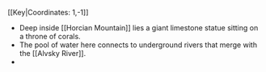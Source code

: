 [[Key|Coordinates: 1,-1]]

- Deep inside [[Horcian Mountain]] lies a giant limestone statue sitting on a throne of corals.
- The pool of water here connects to underground rivers that merge with the [[Alvsky River]].
- 